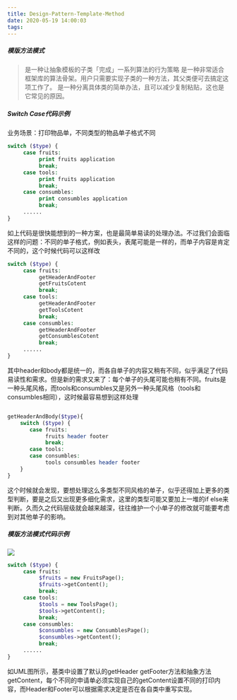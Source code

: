 ```yaml
---
title: Design-Pattern-Template-Method
date: 2020-05-19 14:00:03
tags:
---
```


##### 模版方法模式 

> 是一种让抽象模板的子类「完成」一系列算法的行为策略 
  是一种非常适合框架库的算法骨架。用户只需要实现子类的一种方法，其父类便可去搞定这项工作了。
  是一种分离具体类的简单办法，且可以减少复制粘贴，这也是它常见的原因。
  
  

##### Switch Case代码示例

业务场景：打印物品单，不同类型的物品单子格式不同

```php
switch ($type) {
     case fruits:
          print fruits application
          break;
     case tools:
          print fruits application
          break;
     case consumbles:
          print consumbles application
          break;
     ......
}

```

如上代码是很快能想到的一种方案，也是最简单易读的处理办法。不过我们会面临这样的问题：不同的单子格式，例如表头，表尾可能是一样的，而单子内容是肯定不同的，这个时候代码可以这样改
```php
switch ($type) {
     case fruits:
          getHeaderAndFooter
          getFruitsCotent
          break;
     case tools:
          getHeaderAndFooter
          getToolsCotent
          break;
     case consumbles:
          getHeaderAndFooter
          getConsumblesCotent
          break;
     ......
}

```
其中header和body都是统一的，而各自单子的内容又稍有不同，似乎满足了代码易读性和需求。但是新的需求又来了：每个单子的头尾可能也稍有不同。fruits是一种头尾风格，而tools和consumbles又是另外一种头尾风格（tools和consumbles相同），这时候最容易想到这样处理
```php

getHeaderAndBody($type){
    switch ($type) {
       case fruits:
            fruits header footer
            break;
       case tools:
       case consumbles:
            tools consumbles header footer
    }
}


```
这个时候就会发现，要想处理这么多类型不同风格的单子，似乎还得加上更多的类型判断，要是之后又出现更多细化需求，这里的类型可能又要加上一堆的if else来判断。久而久之代码层级就会越来越深，往往维护一个小单子的修改就可能要考虑到对其他单子的影响。

##### 模版方法模式代码示例

<img src="https://blog-image-1256046195.cos.ap-chengdu.myqcloud.com/Template-Method.png" />

```php
switch ($type) {
     case fruits:
          $fruits = new FruitsPage();
          $fruits->getContent();
          break;
     case tools:
          $tools = new ToolsPage();
          $tools->getContent();
          break;
     case consumbles:
          $consumbles = new ConsumblesPage();
          $consumbles->getContent();
          break;
     ......
}

```

如UML图所示，基类中设置了默认的getHeader getFooter方法和抽象方法getContent，每个不同的申请单必须实现自己的getContent设置不同的打印内容，而Header和Footer可以根据需求决定是否在各自类中重写实现。

##### 
